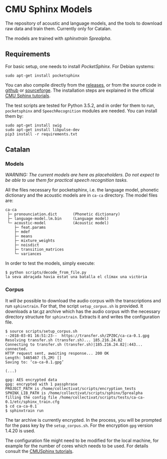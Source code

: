 # CMU Sphinx Models
The repository of acoustic and language models, and the tools to download raw data and train them. Currently only for Catalan.

The models are trained with *sphinxtrain 5prealpha*.

## Requirements
For basic setup, one needs to install *PocketSphinx*. For Debian systems:

```
sudo apt-get install pocketsphinx
```

You can also compile directly from the [releases](https://cmusphinx.github.io/wiki/download/), or from the source code in [github](https://github.com/cmusphinx) or [sourceforge](https://sourceforge.net/p/cmusphinx/code/HEAD/tree/). The installation steps are explained in the official [CMU Sphinx tutorials](https://cmusphinx.github.io/wiki/tutorialpocketsphinx/).

The test scripts are tested for Python 3.5.2, and in order for them to run, `pocketsphinx` and `SpeechRecognition` modules are needed. You can install them by:
```
sudo apt-get install swig
sudo apt-get install libpulse-dev
pip3 install -r requirements.txt
```

## Catalan
### Models
*_WARNING:_* _The current models are here as placeholders. Do not expect to be able to use them for practical speech recognition tasks._

All the files necessary for pocketsphinx, i.e. the language model, phonetic dictionary and the acoustic models are in `ca-ca` directory. The model files are:

```
ca-ca
 ├─ pronounciation.dict       (Phonetic dictionary)
 ├─ language-model.lm.bin     (Language model)
 └─ acoustic-model            (Acoustic model)
    ├─ feat.params
    ├─ mdef
    ├─ means
    ├─ mixture_weights
    ├─ noisdict
    ├─ transition_matrices
    └─ variances
```

In order to test the models, simply execute:
```
$ python scripts/decode_from_file.py
la seva abraçada havia estat una batalla el clímax una victòria
```

### Corpus
It _will be_ possible to download the audio corpus with the transcriptions and run `sphinxtrain`. For that, the script `setup_corpus.sh` is provided. It downloads a tar.gz archive which has the audio corpus with the necessary directory structure for `sphinxtrain`. Extracts it and writes the configuration file.

```
$ source scripts/setup_corpus.sh
--2018-03-01 16:51:23--  https://transfer.sh/ZPZ0C/ca-ca-0.1.gpg
Resolving transfer.sh (transfer.sh)... 185.216.24.82
Connecting to transfer.sh (transfer.sh)|185.216.24.82|:443... connected.
HTTP request sent, awaiting response... 200 OK
Length: 5465467 (5,2M) []
Saving to: ‘ca-ca-0.1.gpg’

(...)

gpg: AES encrypted data
gpg: encrypted with 1 passphrase
PROJECT_PATH is /home/collectivat/scripts/encryption_tests
SPHINX_LIB_PATH is /home/collectivat/scripts/sphinx/5prealpha
filling the config file /home/collectivat/scripts/tests/ca-ca-0.1/etc/sphinx_train.cfg
$ cd ca-ca-0.1
$ sphinxtrain run
```

The tar archive is currently encrypted. In the process, you will be prompted for the pass key by the `setup_corpus.sh`. For the encryption `gpg` version 1.4.20 is used.

The configuration file might need to be modified for the local machine, for example for the number of cores which needs to be used. For details consult the [CMUSphinx tutorials](https://cmusphinx.github.io/wiki/tutorialam/#setting-up-the-training-scripts).
